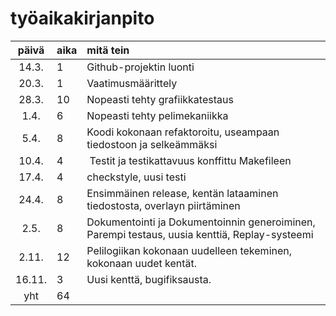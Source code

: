 # työaikakirjanpito

| päivä | aika | mitä tein  |
| :----:|:-----| :-----|
| 14.3. | 1    | Github-projektin luonti |
| 20.3. | 1    | Vaatimusmäärittely |
| 28.3. | 10   | Nopeasti tehty grafiikkatestaus |
| 1.4. | 6    | Nopeasti tehty pelimekaniikka |
| 5.4. | 8   | Koodi kokonaan refaktoroitu, useampaan tiedostoon ja selkeämmäksi |
| 10.4. | 4 | Testit ja testikattavuus konffittu Makefileen |
| 17.4. | 4 | checkstyle, uusi testi |
| 24.4. | 8 | Ensimmäinen release, kentän lataaminen tiedostosta, overlayn piirtäminen |
| 2.5. | 8 | Dokumentointi ja Dokumentoinnin generoiminen, Parempi testaus, uusia kenttiä, Replay-systeemi |
| 2.11. | 12 | Pelilogiikan kokonaan uudelleen tekeminen, kokonaan uudet kentät. |
| 16.11. | 3 | Uusi kenttä, bugifiksausta. |
| yht   | 64   | | 


